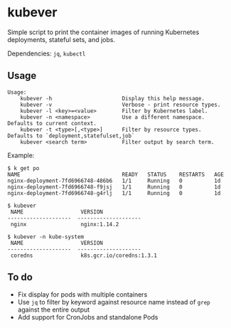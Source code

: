 # kubever
Simple script to print the container images of running Kubernetes deployments, stateful sets, and jobs.

Dependencies: `jq`, `kubectl`

## Usage
```
Usage:
    kubever -h                      Display this help message.
    kubever -v                      Verbose - print resource types.
    kubever -l <key>=<value>        Filter by Kubernetes label.
    kubever -n <namespace>          Use a different namespace.  Defaults to current context.
    kubever -t <type>[,<type>]      Filter by resource types.  Defaults to `deployment,statefulset,job`
    kubever <search term>           Filter output by search term.
```

Example:
```
$ k get po
NAME                                READY   STATUS    RESTARTS   AGE
nginx-deployment-7fd6966748-486b6   1/1     Running   0          1d
nginx-deployment-7fd6966748-f9jsj   1/1     Running   0          1d
nginx-deployment-7fd6966748-g4rlj   1/1     Running   0          1d

$ kubever
 NAME                  VERSION
--------------------  --------------------
 nginx                 nginx:1.14.2 

$ kubever -n kube-system
 NAME                  VERSION
--------------------  --------------------
 coredns               k8s.gcr.io/coredns:1.3.1
```

## To do
- Fix display for pods with multiple containers
- Use `jq` to filter by keyword against resource name instead of `grep` against the entire output
- Add support for CronJobs and standalone Pods
